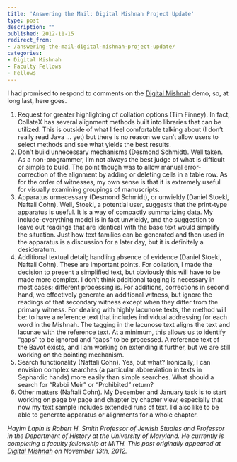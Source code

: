 ```yaml
---
title: 'Answering the Mail: Digital Mishnah Project Update'
type: post
description: ""
published: 2012-11-15
redirect_from: 
- /answering-the-mail-digital-mishnah-project-update/
categories:
- Digital Mishnah
- Faculty Fellows
- Fellows
---
```

I had promised to respond to comments on the [Digital Mishnah](http://digitalmishnah.org) demo, so, at long last, here goes.

1. Request for greater highlighting of collation options (Tim Finney). In fact, CollateX has several alignment methods built into libraries that can be utilized. This is outside of what I feel comfortable talking about (I don’t really read Java … yet) but there is no reason we can’t allow users to select methods and see what yields the best results.
2. Don’t build unnecessary mechanisms (Desmond Schmidt). Well taken. As a non-programmer, I’m not always the best judge of what is difficult or simple to build. The point though was to allow manual error-correction of the alignment by adding or deleting cells in a table row. As for the order of witnesses, my own sense is that it is extremely useful for visually examining groupings of manuscripts.
3. Apparatus unnecessary (Desmond Schmidt), or unwieldy (Daniel Stoekl, Naftali Cohn). Well, Stoekl, a potential user, suggests that the print-type apparatus is useful. It is a way of compactly summarizing data. My include-everything model is in fact unwieldy, and the suggestion to leave out readings that are identical with the base text would simplify the situation. Just how text families can be generated and then used in the apparatus is a discussion for a later day, but it is definitely a desideratum.
4. Additional textual detail; handling absence of evidence (Daniel Stoekl, Naftali Cohn). These are important points. For collation, I made the decision to present a simplified text, but obviously this will have to be made more complex. I don’t think additional tagging is necessary in most cases; different processing is. For additions, corrections in second hand, we effectively generate an additional witness, but ignore the readings of that secondary witness except when they differ from the primary witness. For dealing with highly lacunose texts, the method will be: to have a reference text that includes individual addressing for each word in the Mishnah. The tagging in the lacunose text aligns the text and lacunae with the reference text. At a minimum, this allows us to identify “gaps” to be ignored and “gaps” to be processed. A reference text of the Bavot exists, and I am working on extending it further, but we are still working on the pointing mechanism.
5. Search functionality (Naftali Cohn). Yes, but what? Ironically, I can envision complex searches (a particular abbreviation in texts in Sephardic hands) more easily than simple searches. What should a search for “Rabbi Meir” or “Prohibited” return?
6. Other matters (Naftali Cohn). My December and January task is to start working on page by page and chapter by chapter view, especially that now my text sample includes extended runs of text. I’d also like to be able to generate apparatus or alignments for a whole chapter.

_Hayim Lapin is Robert H. Smith Professor of Jewish Studies and Professor in the Department of History at the University of Maryland. He currently is completing a faculty fellowship at MITH. This post originally appeared at [Digital Mishnah](http://www.digitalmishnah.org/uncategorized/live-demo/) on November 13th, 2012._
